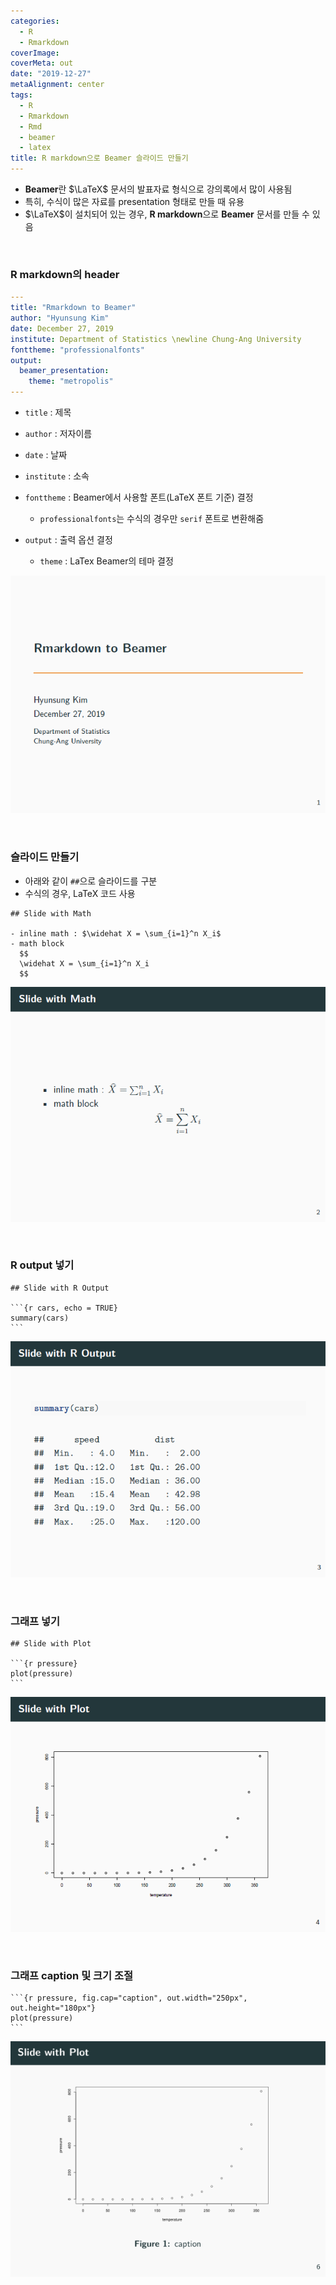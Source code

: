 ```yaml
---
categories:
  - R
  - Rmarkdown
coverImage: 
coverMeta: out
date: "2019-12-27"
metaAlignment: center
tags:
  - R
  - Rmarkdown
  - Rmd
  - beamer
  - latex
title: R markdown으로 Beamer 슬라이드 만들기
---
```




- **Beamer**란 $\LaTeX$ 문서의 발표자료 형식으로 강의록에서 많이 사용됨
- 특히, 수식이 많은 자료를 presentation 형태로 만들 때 유용
- $\LaTeX$이 설치되어 있는 경우, **R markdown**으로 **Beamer** 문서를 만들 수 있음

<br>

### R markdown의 header

```yaml
---
title: "Rmarkdown to Beamer"
author: "Hyunsung Kim"
date: December 27, 2019
institute: Department of Statistics \newline Chung-Ang University
fonttheme: "professionalfonts"
output:
  beamer_presentation:
    theme: "metropolis"
---
```

- `title` : 제목
- `author` : 저자이름
- `date` : 날짜
- `institute` : 소속
- `fonttheme` : Beamer에서 사용할 폰트(LaTeX 폰트 기준) 결정
    - `professionalfonts`는 수식의 경우만 `serif` 폰트로 변환해줌

- `output` : 출력 옵션 결정
  - `theme` : LaTex Beamer의 테마 결정

![](https://github.com/statKim/TIL/blob/master/R/images/rmd_beamer1.png?raw=true)

<br>

### 슬라이드 만들기

- 아래와 같이 `##`으로 슬라이드를 구분
- 수식의 경우, LaTeX 코드 사용

```
## Slide with Math

- inline math : $\widehat X = \sum_{i=1}^n X_i$
- math block
  $$
  \widehat X = \sum_{i=1}^n X_i
  $$
```

![](https://github.com/statKim/TIL/blob/master/R/images/rmd_beamer2.png?raw=true)

<br>

### R output 넣기

~~~
## Slide with R Output

```{r cars, echo = TRUE}
summary(cars)
```
~~~

![](https://github.com/statKim/TIL/blob/master/R/images/rmd_beamer3.png?raw=true)

<br>

### 그래프 넣기

~~~
## Slide with Plot

```{r pressure}
plot(pressure)
```
~~~

![](https://github.com/statKim/TIL/blob/master/R/images/rmd_beamer4.png?raw=true)

<br>

### 그래프 caption 및 크기 조절
~~~
```{r pressure, fig.cap="caption", out.width="250px", out.height="180px"}
plot(pressure)
```
~~~

![](https://github.com/statKim/TIL/blob/master/R/images/rmd_beamer5.png?raw=true)


